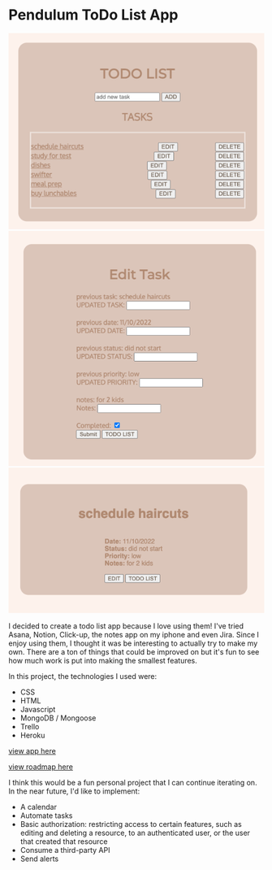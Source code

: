# Pendulum ToDo List App



![Root page](public/img/Pendulum-P2-img3.png)
![Root page](public/img/Pendulum-P2-img2.png)
![Root page](public/img/Pendulum-P2-img1.png)


I decided to create a todo list app because I love using them! I've tried Asana, Notion, Click-up, the notes app on my iphone and even Jira. Since I enjoy using them, I thought it was be interesting to actually try to make my own. There are a ton of things that could be improved on but it's fun to see how much work is put into making the smallest features. 

In this project, the technologies I used were:
- CSS
- HTML
- Javascript
- MongoDB / Mongoose
- Trello
- Heroku

[view app here](https://pendulum-project.herokuapp.com/pendulum)

[view roadmap here](https://trello.com/b/pdR6tBLX/pendulum)

I think this would be a fun personal project that I can continue iterating on. In the near future, I'd like to implement: 
- A calendar
- Automate tasks
- Basic authorization: restricting access to certain features, such as editing and deleting a resource, to an authenticated user, or the user that created that resource
- Consume a third-party API
- Send alerts